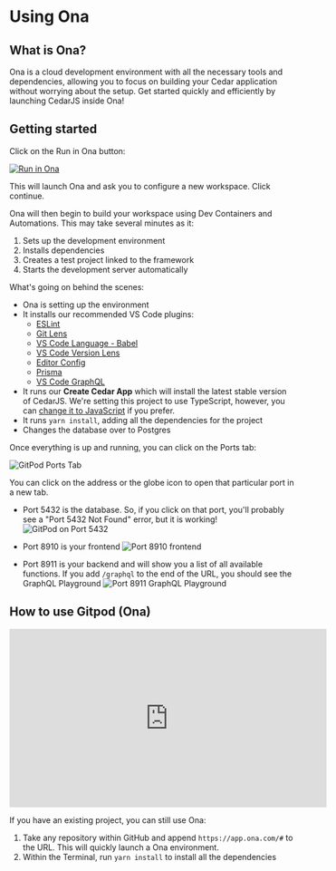 # Using Ona

## What is Ona?

Ona is a cloud development environment with all the necessary tools and dependencies, allowing you to focus on building your Cedar application without worrying about the setup. Get started quickly and efficiently by launching CedarJS inside Ona!

## Getting started

Click on the Run in Ona button:

[![Run in Ona](https://ona.com/run-in-ona.svg)](https://app.ona.com/#https://github.com/cedarjs/starter)

This will launch Ona and ask you to configure a new workspace. Click continue.

Ona will then begin to build your workspace using Dev Containers and Automations. This may take several minutes as it:

1. Sets up the development environment
2. Installs dependencies
3. Creates a test project linked to the framework
4. Starts the development server automatically

What's going on behind the scenes:

- Ona is setting up the environment
- It installs our recommended VS Code plugins:
  - [ESLint](https://github.com/cedarjs/starter/blob/main)
  - [Git Lens](https://github.com/cedarjs/starter/blob/main)
  - [VS Code Language - Babel](https://github.com/cedarjs/starter/blob/main)
  - [VS Code Version Lens](https://github.com/cedarjs/starter#:~:text=VS%20Code%20Version%20Lens)
  - [Editor Config](https://github.com/cedarjs/starter#:~:text=Code%20Version%20Lens-,Editor%20Config,-Prisma)
  - [Prisma](https://github.com/cedarjs/starter/blob/main)
  - [VS Code GraphQL](https://github.com/cedarjs/starter/blob/main)
- It runs our **Create Cedar App** which will install the latest stable version of CedarJS. We're setting this project to use TypeScript, however, you can [change it to JavaScript](https://github.com/cedarjs/starter/blob/main) if you prefer.
- It runs `yarn install`, adding all the dependencies for the project
- Changes the database over to Postgres

Once everything is up and running, you can click on the Ports tab:

![GitPod Ports Tab](https://github.com/cedarjs/starter/raw/main/images/gitpod-ports.png)

You can click on the address or the globe icon to open that particular port in a new tab.

- Port 5432 is the database. So, if you click on that port, you'll probably see a "Port 5432 Not Found" error, but it is working!
  ![GitPod on Port 5432](https://github.com/cedarjs/starter/raw/main/images/gitpod-port-5432.png)

- Port 8910 is your frontend
  ![Port 8910 frontend](https://github.com/cedarjs/starter/raw/main/images/gitpod-port-8910.png)

- Port 8911 is your backend and will show you a list of all available functions. If you add `/graphql` to the end of the URL, you should see the GraphQL Playground
  ![Port 8911 GraphQL Playground](https://github.com/cedarjs/starter/raw/main/images/gitpod-graphql.png)

## How to use Gitpod (Ona)

<iframe width="560" height="315" src="https://www.youtube.com/embed/5pNHaqJWKL4?si=OmkQvmPL_Cc3djLg" title="YouTube video player" frameborder="0" allow="accelerometer; autoplay; clipboard-write; encrypted-media; gyroscope; picture-in-picture; web-share" allowfullscreen></iframe>

If you have an existing project, you can still use Ona:

1. Take any repository within GitHub and append `https://app.ona.com/#` to the URL. This will quickly launch a Ona environment.
2. Within the Terminal, run `yarn install` to install all the dependencies
